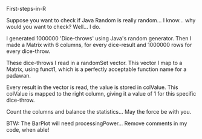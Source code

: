 First-steps-in-R

Suppose you want to check if Java Random is really random... 
I know... why would you want to check? Well... I do.

I generated 1000000 'Dice-throws' using Java's random generator.
Then I made a Matrix with 6 columns, for every dice-result
and 1000000 rows for every dice-throw.

These dice-throws I read in a randomSet vector. This vector I map
to a Matrix, using funct1, which is a perfectly acceptable function name
for a padawan.

Every result in the vector is read, the value is stored in colValue. This colValue
is mapped to the right column, giving it a value of 1 for this specific dice-throw.

Count the columns and balance the statistics... May the force be with you.

BTW: The BarPlot will need processingPower... Remove comments in my code, when able!
